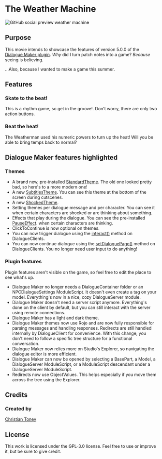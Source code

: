 # The Weather Machine
<img alt="GitHub social preview weather machine" src="https://github.com/user-attachments/assets/81ee483f-b809-4627-a7d7-da0617141763" />

## Purpose
This movie intends to showcase the features of version 5.0.0 of the [Dialogue Maker plugin](https://github.com/DialogueMaker/plugin). *Why* did I turn patch notes into a game? *Because* seeing is believing. 

...Also, because I wanted to make a game this summer.

## Features
### Skate to the beat!
This is a rhythm game, so get in the groove!. Don't worry, there are only two action buttons.

### Beat the heat!
The Weatherman used his numeric powers to turn up the heat! Will you be able to bring temps back to normal?

## Dialogue Maker features highlighted
### Themes
* A brand new, pre-installed [StandardTheme](https://github.com/DialogueMaker/StandardTheme). The old one looked pretty bad, so here's to a more modern one! 
* A new [SubtitlesTheme](https://github.com/DialogueMaker/SubtitlesTheme). You can see this theme at the bottom of the screen during cutscenes.
* A new [ShockedTheme](https://github.com/DialogueMaker/ShockedTheme). 
* Setting themes per dialogue message and per character. You can see it when certain characters are shocked or are thinking about something.
* Effects that play during the dialogue. You can see the pre-installed [PauseEffect](https://github.com/DialogueMaker/PauseEffect). when certain characters are thinking.
* ClickToContinue is now optional on themes.
* You can now trigger dialogue using the [interact()]() method on DialogueClients.
* You can now continue dialogue using the [setDialoguePage()]() method on DialogueClients. You no longer need user input to do anything!

### Plugin features
Plugin features aren't visible on the game, so feel free to edit the place to see what's up.

* Dialogue Maker no longer needs a DialogueContainer folder or an NPCDialogueSettings ModuleScript. It doesn't even create a tag on your model. Everything's now in a nice, cozy DialogueServer module.
* Dialogue Maker doesn't need a server script anymore. Everything's done on the client by default, but you can still interact with the server using remote connections.
* Dialogue Maker has a light and dark theme.
* Dialogue Maker themes now use Rojo and are now fully responsible for parsing messages and handling responses. Redirects are still handled internally by DialogueClient for convenience. With this change, you don't need to follow a specific tree structure for a functional conversation.
* Dialogue Maker now relies more on Studio's Explorer, so navigating the dialogue editor is more efficient.
* Dialogue Maker can now be opened by selecting a BasePart, a Model, a DialogueServer ModuleScript, or a ModuleScript descendant under a DialogueServer ModuleScript. 
* Redirects now use ObjectValues. This helps especially if you move them across the tree using the Explorer.

## Credits
### Created by
[Christian Toney](https://github.com/Christian_Toney)

## License
This work is licensed under the GPL-3.0 license. Feel free to use or improve it, but be sure to give credit.
